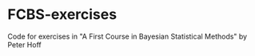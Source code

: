 # FCBS-exercises
Code for exercises in "A First Course in Bayesian Statistical Methods" by Peter Hoff
